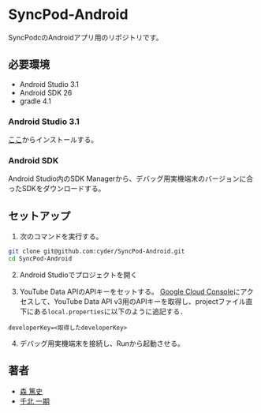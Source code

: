 # SyncPod-Android
SyncPodcのAndroidアプリ用のリポジトリです。

## 必要環境
* Android Studio 3.1
* Android SDK 26
* gradle 4.1


### Android Studio 3.1
[ここ](https://developer.android.com/studio/archive.html)からインストールする。

### Android SDK
Android Studio内のSDK Managerから、デバッグ用実機端末のバージョンに合ったSDKをダウンロードする。

## セットアップ
1. 次のコマンドを実行する。
```sh
git clone git@github.com:cyder/SyncPod-Android.git
cd SyncPod-Android
```
2. Android Studioでプロジェクトを開く

3. YouTube Data APIのAPIキーをセットする。
[Google Cloud Console](https://console.developers.google.com/)にアクセスして、YouTube Data API v3用のAPIキーを取得し、projectファイル直下にある`local.properties`に以下のように追記する．

```
developerKey=<取得したdeveloperKey>
```



4. デバッグ用実機端末を接続し、Runから起動させる。

## 著者
* [森 篤史](@Mori-Atsushi)
* [千北 一期](@chigichan24)
